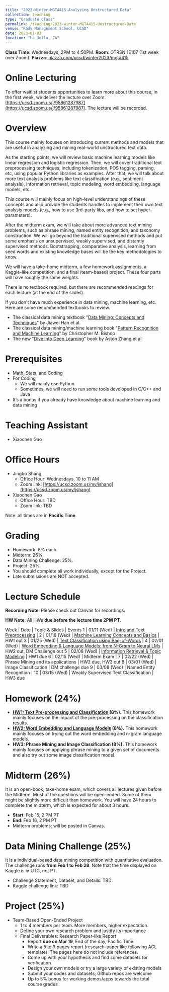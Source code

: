 ```yaml
---
title: "2023-Winter-MGTA415-Analyzing Unstructured Data"
collection: teaching
type: "Graduate Class"
permalink: /teaching/2023-winter-MGTA415-Unstructured-Data
venue: "Rady Management School, UCSD"
date: 2023-01-03
location: "La Jolla, CA"
---
```


**Class Time**: Wednesdays, 2PM to 4:50PM.  **Room**: OTRSN 1E107 (1st week over Zoom).  **Piazza**: [piazza.com/ucsd/winter2023/mgta415](https://piazza.com/ucsd/winter2023/mgta415)


Online Lecturing
======

To offer waitlist students opportunities to learn more about this course, in the first week, we deliver the lecture over Zoom: [https://ucsd.zoom.us/j/95861287987](https://ucsd.zoom.us/j/95861287987). The lecture will be recorded. 


Overview
======

This course mainly focuses on introducing current methods and models that are useful in analyzing and mining real-world unstructured text data.

As the starting points, we will review basic machine learning models like linear regression and logistic regression. Then, we will cover traditional text preprocessing techniques, including tokenization, POS tagging, parsing, etc, using popular Python libraries as examples. After that, we will talk about more text analysis problems like text classification (e.g., sentiment analysis), information retrieval, topic modeling, word embedding, language models, etc. 

This course will mainly focus on high-level understandings of these concepts and also provide the students handles to implement their own text analysis models (e.g., how to use 3rd-party libs, and how to set hyper-parameters).

After the midterm exam, we will take about more advanced text mining problems, such as phrase mining, named entity recognition, and taxonomy construction. We will go beyond the traditional supervised methods and put some emphasis on unsupervised, weakly supervised, and distantly supervised methods.
Bootstrapping, comparative analysis, learning from seed words and existing knowledge bases will be the key methodologies to know.

We will have a take-home midterm, a few homework assignments, a Kaggle-like competition, and a final (team-based) project. These four parts will have roughly the same weights.

There is no textbook required, but there are recommended readings for each lecture (at the end of the slides).

If you don't have much experience in data mining, machine learning, etc. Here are some recommended textbooks to review.

- The classical data mining textbook "[Data Mining: Concepts and Techniques](https://books.google.com/books/about/Data_Mining_Concepts_and_Techniques.html?id=pQws07tdpjoC&source=kp_book_description)" by Jiawei Han et al.
- The classical data mining/machine learning book "[Pattern Recognition and Machine Learning](https://books.google.com/books/about/Pattern_Recognition_and_Machine_Learning.html?id=HL4HrgEACAAJ&source=kp_book_description)" by Christopher M. Bishop
- The new "[Dive into Deep Learning](https://d2l.ai/)" book by Aston Zhang et al.


Prerequisites
======

- Math, Stats, and Coding
- For Coding
    - We will mainly use Python
    - Sometimes, we will need to run some tools developed in C/C++ and Java
- It’s a bonus if you already have knowledge about machine learning and data mining

Teaching Assistant
======

- Xiaochen Gao

Office Hours
======

- Jingbo Shang
    - Office Hour: Wednesdays, 10 to 11 AM
    - Zoom link: [https://ucsd.zoom.us/my/jshang](https://ucsd.zoom.us/my/jshang)
- Xiaochen Gao
    - Office Hour: TBD
    - Zoom link: TBD

Note: all times are in **Pacific Time**.

Grading
======

- Homework: 8% each. 
- Midterm: 26%.
- Data Mining Challenge: 25%.
- Project: 25%.
- You should complete all work individually, except for the Project.
- Late submissions are NOT accepted.

Lecture Schedule
======

**Recording Note**: Please check out Canvas for recordings.

**HW Note**: All HWs **due before the lecture time 2PM PT**. 

Week | Date        | Topic & Slides                                              | Events
1    | 01/11 (Wed) | [Intro and Text Preprocessing](https://www.dropbox.com/sh/w82ll3b3mkltcrh/AAALjPYEza_mcmiLQSjPEk9ia?dl=0)                                | 
2    | 01/18 (Wed) | [Machine Learning Concepts and Basics](https://www.dropbox.com/sh/1kieopbgpb2vhid/AAAa3Xu12A6r38fbyQ_Ui0IGa?dl=0)                        | HW1 out
3    | 01/25 (Wed) | [Text Classification using Bag-of-Words](https://www.dropbox.com/sh/91osz5pv3r58rpn/AAAkuOUIohmIHSuP_aHD9UEba?dl=0)                      | 
4    | 02/01 (Wed) | [Word Embedding & Language Models: from N-Gram to Neural LMs](https://www.dropbox.com/sh/33t7pf6sviw34z6/AAAmmthQqyfSjxtoezEaI7L1a?dl=0) | HW2 out, DM Challenge out
5    | 02/08 (Wed) | [Information Retrieval & Topic Modeling](https://www.dropbox.com/sh/qw2hrdttu5rdbxz/AADa8MWaRXf6u9gwcXZEkLXZa?dl=0)                      | HW1 due
6    | 02/15 (Wed) | Midterm Exam                                                |
7    | 02/22 (Wed) | Phrase Mining and its applications                          | HW2 due, HW3 out
8    | 03/01 (Wed) | Image Classification                                        | DM challenge due
9    | 03/08 (Wed) | Named Entity Recognition                                    | 
10   | 03/15 (Wed) | Weakly Supervised Text Classification                       | HW3 due

Homework (24%)
======

- **[HW1: Text Pre-processing and Classification](https://www.dropbox.com/s/7rv6si7i8i2zf37/MGTA415_HW1.pdf?dl=0) (8%).** This homework mainly focuses on the impact of the pre-processing on the classification results.
- **[HW2: Word Embedding and Language Models](https://www.dropbox.com/s/k0scnrdn0fndb9g/MGTA415_HW2.pdf?dl=0) (8%).** This homework mainly focuses on trying out the word embedding and n-gram language models. 
- **HW3: Phrase Mining and Image Classification (8%).** This homework mainly focuses on applying phrase mining to a given set of documents and also try out some image classification model.

Midterm (26%)
======

It is an open-book, take-home exam, which covers all lectures given before the Midterm. Most of the questions will be open-ended. Some of them might be slightly more difficult than homework. You will have 24 hours to complete the midterm, which is expected for about 3 hours.

- **Start**: Feb 15, 2 PM PT
- **End**: Feb 16, 2 PM PT
- Midterm problems: will be posted in Canvas.

Data Mining Challenge (25%)
======

It is a individual-based data mining competition with quantitative evaluation. The challenge runs **from Feb 1 to Feb 28**. Note that the time displayed on Kaggle is in UTC, not PT.

- Challenge Statement, Dataset, and Details: TBD
- Kaggle challenge link: TBD

Project (25%)
======

- Team-Based Open-Ended Project
    - 1 to 4 members per team. More members, higher expectation.
    - Define your own research problem and justify its importance
    - Final Deliverables: Research Paper-like Report
        - Report **due on Mar 19**, End of the day, Pacific Time. 
        - Write a 5 to 9 pages report (research-paper like following ACL template). The pages here do not include references.
        - Come up with your hypothesis and find some datasets for verification
        - Design your own models or try a large variety of existing models
        - Submit your codes and datasets; Github repos are welcome
        - Up to 5% bonus for working demos/apps towards the total course grades
